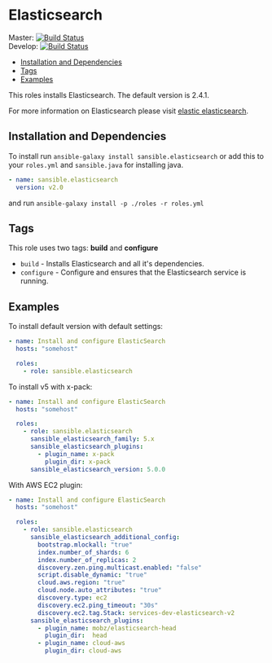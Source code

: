 # Elasticsearch

Master: [![Build Status](https://travis-ci.org/sansible/elasticsearch.svg?branch=master)](https://travis-ci.org/sansible/elasticsearch)  
Develop: [![Build Status](https://travis-ci.org/sansible/elasticsearch.svg?branch=develop)](https://travis-ci.org/sansible/elasticsearch)

* [Installation and Dependencies](#installation-and-dependencies)
* [Tags](#tags)
* [Examples](#examples)

This roles installs Elasticsearch.
The default version is 2.4.1.

For more information on Elasticsearch please visit
[elastic elasticsearch](https://www.elastic.co/products/elasticsearch).


## Installation and Dependencies

To install run `ansible-galaxy install sansible.elasticsearch` or add this to your
`roles.yml` and `sansible.java` for installing java.

```YAML
- name: sansible.elasticsearch
  version: v2.0
```

and run `ansible-galaxy install -p ./roles -r roles.yml`


## Tags

This role uses two tags: **build** and **configure**

* `build` - Installs Elasticsearch and all it's dependencies.
* `configure` - Configure and ensures that the Elasticsearch service is running.


## Examples

To install default version with default settings:

```YAML
- name: Install and configure ElasticSearch
  hosts: "somehost"

  roles:
    - role: sansible.elasticsearch
```

To install v5 with x-pack:

```YAML
- name: Install and configure ElasticSearch
  hosts: "somehost"

  roles:
    - role: sansible.elasticsearch
      sansible_elasticsearch_family: 5.x
      sansible_elasticsearch_plugins:
        - plugin_name: x-pack
          plugin_dir: x-pack
      sansible_elasticsearch_version: 5.0.0
```

With AWS EC2 plugin:

```YAML
- name: Install and configure ElasticSearch
  hosts: "somehost"

  roles:
    - role: sansible.elasticsearch
      sansible_elasticsearch_additional_config:
        bootstrap.mlockall: "true"
        index.number_of_shards: 6
        index.number_of_replicas: 2
        discovery.zen.ping.multicast.enabled: "false"
        script.disable_dynamic: "true"
        cloud.aws.region: "true"
        cloud.node.auto_attributes: "true"
        discovery.type: ec2
        discovery.ec2.ping_timeout: "30s"
        discovery.ec2.tag.Stack: services-dev-elasticsearch-v2
      sansible_elasticsearch_plugins:
        - plugin_name: mobz/elasticsearch-head
          plugin_dir:  head
        - plugin_name: cloud-aws
          plugin_dir: cloud-aws
```
